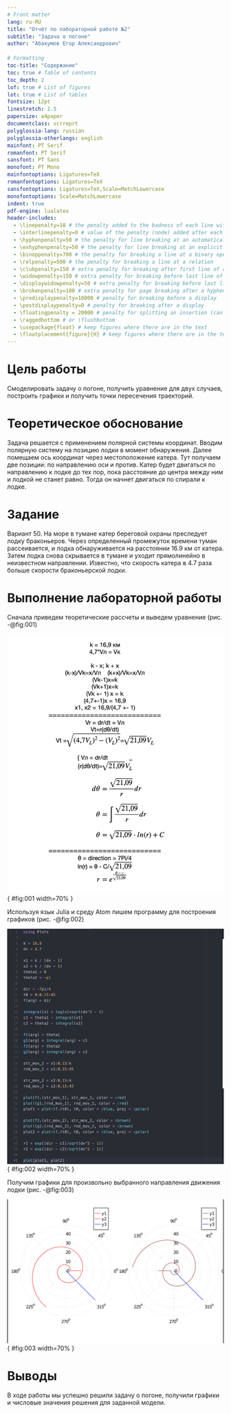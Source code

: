 ```yaml
---
# Front matter
lang: ru-RU
title: "Отчёт по лабораторной работе №2"
subtitle: "Задача о погоне"
author: "Абакумов Егор Александрович"

# Formatting
toc-title: "Содержание"
toc: true # Table of contents
toc_depth: 2
lof: true # List of figures
lot: true # List of tables
fontsize: 12pt
linestretch: 1.5
papersize: a4paper
documentclass: scrreprt
polyglossia-lang: russian
polyglossia-otherlangs: english
mainfont: PT Serif
romanfont: PT Serif
sansfont: PT Sans
monofont: PT Mono
mainfontoptions: Ligatures=TeX
romanfontoptions: Ligatures=TeX
sansfontoptions: Ligatures=TeX,Scale=MatchLowercase
monofontoptions: Scale=MatchLowercase
indent: true
pdf-engine: lualatex
header-includes:
  - \linepenalty=10 # the penalty added to the badness of each line within a paragraph (no associated penalty node) Increasing the value makes tex try to have fewer lines in the paragraph.
  - \interlinepenalty=0 # value of the penalty (node) added after each line of a paragraph.
  - \hyphenpenalty=50 # the penalty for line breaking at an automatically inserted hyphen
  - \exhyphenpenalty=50 # the penalty for line breaking at an explicit hyphen
  - \binoppenalty=700 # the penalty for breaking a line at a binary operator
  - \relpenalty=500 # the penalty for breaking a line at a relation
  - \clubpenalty=150 # extra penalty for breaking after first line of a paragraph
  - \widowpenalty=150 # extra penalty for breaking before last line of a paragraph
  - \displaywidowpenalty=50 # extra penalty for breaking before last line before a display math
  - \brokenpenalty=100 # extra penalty for page breaking after a hyphenated line
  - \predisplaypenalty=10000 # penalty for breaking before a display
  - \postdisplaypenalty=0 # penalty for breaking after a display
  - \floatingpenalty = 20000 # penalty for splitting an insertion (can only be split footnote in standard LaTeX)
  - \raggedbottom # or \flushbottom
  - \usepackage{float} # keep figures where there are in the text
  - \floatplacement{figure}{H} # keep figures where there are in the text
---
```


# Цель работы

Смоделировать задачу о погоне, получить уравнение для двух случаев, построить графики и получить точки пересечения траекторий.

# Теоретическое обоснование

Задача решается с применением полярной системы координат. 
Вводим полярную систему на позицию лодки в момент обнаружения. Далее помещаем ось координат через местоположение катера. Тут получаем две позиции: по направлению оси и против. 
Катер будет двигаться по направлению к лодке до тех пор, пока расстояние до центра между ним и лодкой не станет равно. Тогда он начнет двигаться по спирали к лодке.
# Задание

Вариант 50.
На море в тумане катер береговой охраны преследует лодку браконьеров. Через определенный промежуток времени туман рассеивается, и лодка обнаруживается на расстоянии 16.9 км от катера. Затем лодка снова скрывается в тумане и уходит прямолинейно в неизвестном направлении. Известно, что скорость катера в 4.7 раза больше скорости браконьерской лодки.

# Выполнение лабораторной работы

Сначала приведем теоретические рассчеты и выведем уравнение (рис. -@fig:001)

![Конспект рассчетов](image/1.png){ #fig:001 width=70% }

Используя язык Julia и среду Atom пишем программу для построения графиков (рис. -@fig:002)

![Код программы](image/2.png){ #fig:002 width=70% }

Получим графики для произвольно выбранного направления движения лодки (рис. -@fig:003)

![Полученные графики](image/3.png){ #fig:003 width=70% }

# Выводы

В ходе работы мы успешно решили задачу о погоне, получили графики и числовые значения решения для заданной модели.
